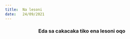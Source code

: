 ```yaml
---
title:  Na lesoni
date:   24/09/2021
---
```


### <center>Eda sa cakacaka tiko ena lesoni oqo</center>
